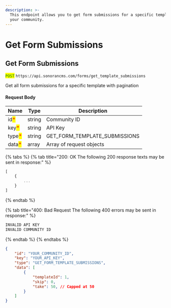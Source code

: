 ```yaml
---
description: >-
  This endpoint allows you to get form submissions for a specific template from
  your community.
---
```


# Get Form Submissions

## Get Form Submissions

<mark style="color:green;">`POST`</mark> `https://api.sonorancms.com/forms/get_template_submissions`

Get all form submissions for a specific template with pagination

#### Request Body

| Name                                   | Type   | Description                      |
| -------------------------------------- | ------ | -------------------------------- |
| id<mark style="color:red;">\*</mark>   | string | Community ID                     |
| key<mark style="color:red;">\*</mark>  | string | API Key                          |
| type<mark style="color:red;">\*</mark> | string | GET\_FORM\_TEMPLATE\_SUBMISSIONS |
| data<mark style="color:red;">\*</mark> | array  | Array of request objects         |

{% tabs %}
{% tab title="200: OK The following 200 response texts may be sent in response:" %}
```javascript
[
    {
        ...
    }
]
```
{% endtab %}

{% tab title="400: Bad Request The following 400 errors may be sent in response:" %}
```javascript
INVALID API KEY
INVALID COMMUNITY ID
```
{% endtab %}
{% endtabs %}

```json
{
    "id": "YOUR_COMMUNITY_ID",
    "key": "YOUR_API_KEY",
    "type": "GET_FORM_TEMPLATE_SUBMISSIONS",
    "data": [
        {
            "templateId": 1,
            "skip": 0,
            "take": 50, // Capped at 50
        }
    ]
}
```
